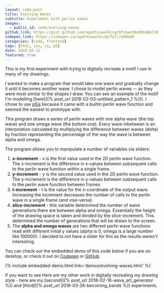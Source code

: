 ```yaml
---
layout: code-post
title: Evolving Waves
subtitle: Experiment with perlin waves
images:
  - public_id: code/evolving-waves
github_link: https://gist.github.com/apathinwalking/0fcbae39a9d14bb720184562ecbb1396
codepen_link: https://codepen.io/apathinwalking/full/eVWVwK
categories: [code, frontend]
tags: [html, css, js, p5]
date: 2018-02-12
featured: true
---
```

This is my first experiment with trying to digitally recreate a motif I use in many of my drawings.

I wanted to make a program that would take one wave and gradually change it until it becomes another wave. I chose to model perlin waves -- as they were most similar to the shapes I draw. You can see an example of the motif I'm modelling  [here]({% post_url 2018-02-03-untitled_pattern_1 %})). I chose to use [p5js](https://p5js.org/) because it came with a builtin perlin wave function and seemed the easiest to prototype with. 

This program draws a series of perlin waves with one alpha wave (the top wave) and one omega wave (the bottom one). Every wave inbetween is an interpolation calculated by multiplying the difference between waves (delta) by fraction representing the percentage of the way the wave is between alpha and omega. 

The program allows you to manipulate a number of variables via sliders: 
1. **x-increment** - x is the first value used in the 2D perlin wave function. The x-increment is the difference in x-values between subsequent calls to the perlin wave function within a single frame.  
2. **y-increment** - y is the second value used in the 2D perlin wave function. The y-increment is the difference in y-values between subsequent calls to the perlin wave function between frames. 
3. **t-increment** - t is the value for the x-coordinate of the output wave. Increasing the increment decreases the number of calls to the perlin wave in a single frame (and vise-versa).
4. **slice-increment** - this variable determined the number of wave generations there are between alpha and omega. Essentially the height of the drawing space is taken and divided by the slice-increment. This determined the number of generations that will be drawn to the screen. 
5. The **alpha and omega waves** are two different perlin wave functions read with different initial y values (alpha is 0, omega is a large number like 100000). I decided to not have a slider for this as the results weren't interesting.


You can check out the embedded demo of this code below if you are on desktop, or check it out on [Codepen]({page.codepen_link}) or [GitHub]({page.github_link}).

{% include embedded-demo.html link='demos/evolving-waves.html' %}

If you want to see Here are my other work in digitally recreating my drawing style - here are my [second]({% post_url 2018-02-18-wave_art_generator %}) and [third]({% post_url 2018-03-26-becoming_bands %}) experiments. 
